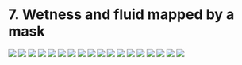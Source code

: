 # 7. Wetness and fluid mapped by a mask

<img src="https://github.com/Blatke/Standard-Shader-for-ME/blob/main/Tutorial/img/06-01.jpg" />

<img src="https://github.com/Blatke/Standard-Shader-for-ME/blob/main/Tutorial/img/06-02.jpg" />

<img src="https://github.com/Blatke/Standard-Shader-for-ME/blob/main/Tutorial/img/06-03.jpg" />

<img src="https://github.com/Blatke/Standard-Shader-for-ME/blob/main/Tutorial/img/06-04.jpg" />

<img src="https://github.com/Blatke/Standard-Shader-for-ME/blob/main/Tutorial/img/06-05.jpg" />

<img src="https://github.com/Blatke/Standard-Shader-for-ME/blob/main/Tutorial/img/06-06.jpg" />

<img src="https://github.com/Blatke/Standard-Shader-for-ME/blob/main/Tutorial/img/06-07.jpg" />

<img src="https://github.com/Blatke/Standard-Shader-for-ME/blob/main/Tutorial/img/06-08.jpg" />

<img src="https://github.com/Blatke/Standard-Shader-for-ME/blob/main/Tutorial/img/06-09.jpg" />

<img src="https://github.com/Blatke/Standard-Shader-for-ME/blob/main/Tutorial/img/06-10.jpg" />

<img src="https://github.com/Blatke/Standard-Shader-for-ME/blob/main/Tutorial/img/06-11.jpg" />

<img src="https://github.com/Blatke/Standard-Shader-for-ME/blob/main/Tutorial/img/06-12.jpg" />

<img src="https://github.com/Blatke/Standard-Shader-for-ME/blob/main/Tutorial/img/06-13.jpg" />

<img src="https://github.com/Blatke/Standard-Shader-for-ME/blob/main/Tutorial/img/06-14.jpg" />

<img src="https://github.com/Blatke/Standard-Shader-for-ME/blob/main/Tutorial/img/06-15.jpg" />

<img src="https://github.com/Blatke/Standard-Shader-for-ME/blob/main/Tutorial/img/06-16.jpg" />

<img src="https://github.com/Blatke/Standard-Shader-for-ME/blob/main/Tutorial/img/06-17.jpg" />

<img src="https://github.com/Blatke/Standard-Shader-for-ME/blob/main/Tutorial/img/06-18.jpg" />